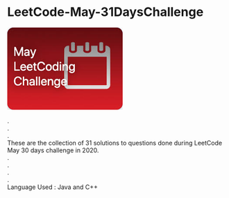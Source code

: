 # LeetCode-May-31DaysChallenge

![leetcode](/leetcode.jpeg)

.<br/>
.<br/>
.<br/>
These are the collection of 31 solutions to questions done during LeetCode May 30 days challenge in 2020.<br/>
.<br/>
.<br/>
.<br/>
.<br/>
Language Used : Java and C++<br/>
